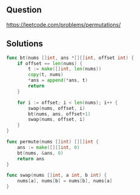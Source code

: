 ## Question

https://leetcode.com/problems/permutations/

## Solutions

```go
func bt(nums []int, ans *[][]int, offset int) {
	if offset == len(nums) {
		t := make([]int, len(nums))
		copy(t, nums)
		*ans = append(*ans, t)
		return
	}

	for i := offset; i < len(nums); i++ {
		swap(nums, offset, i)
		bt(nums, ans, offset+1)
		swap(nums, offset, i)
	}
}

func permute(nums []int) [][]int {
	ans := make([][]int, 0)
	bt(nums, &ans, 0)
	return ans
}

func swap(nums []int, a int, b int) {
	nums[a], nums[b] = nums[b], nums[a]
}
```
